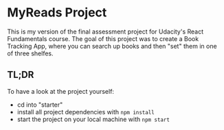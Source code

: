 # MyReads Project

This is my version of the final assessment project for Udacity's React Fundamentals course. The goal of this project was to create a Book Tracking App, where you can search up books and then "set" them in one of three shelfes.

## TL;DR

To have a look at the project yourself:

- cd into "starter"
- install all project dependencies with `npm install`
- start the project on your local machine with `npm start`


